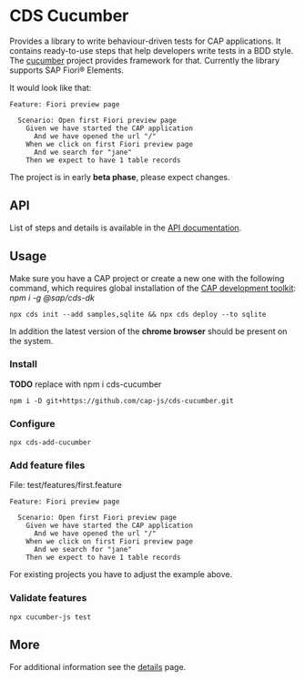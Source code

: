 # CDS Cucumber

Provides a library to write behaviour-driven tests for CAP applications.
It contains ready-to-use steps that help developers write tests in a BDD style.
The [cucumber](https://cucumber.io) project provides framework for that.
Currently the library supports SAP Fiori® Elements.

It would look like that:
```gherkin
Feature: Fiori preview page

  Scenario: Open first Fiori preview page
    Given we have started the CAP application
      And we have opened the url "/"
    When we click on first Fiori preview page
      And we search for "jane"
    Then we expect to have 1 table records
```

The project is in early **beta phase**, please expect changes.

## API

List of steps and details is available in the [API documentation](https://cap-js.github.io/cds-cucumber/list_namespace.html).

## Usage

Make sure you have a CAP project or create a new one with the following command,
which requires global installation of the [CAP development toolkit](https://cap.cloud.sap/docs/get-started/jumpstart#setup): *npm i -g @sap/cds-dk*
```
npx cds init --add samples,sqlite && npx cds deploy --to sqlite
```

In addition the latest version of the **chrome browser** should be present on the system.

### Install

**TODO** replace with npm i cds-cucumber
```
npm i -D git+https://github.com/cap-js/cds-cucumber.git
```

### Configure

```
npx cds-add-cucumber
```

### Add feature files

File: test/features/first.feature
```gherkin
Feature: Fiori preview page

  Scenario: Open first Fiori preview page
    Given we have started the CAP application
      And we have opened the url "/"
    When we click on first Fiori preview page
      And we search for "jane"
    Then we expect to have 1 table records
```

For existing projects you have to adjust the example above.

### Validate features

```
npx cucumber-js test
```

## More

For additional information see the [details](DETAILS.html) page.

